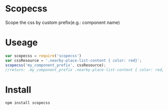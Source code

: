 Scopecss
========

 Scope the css by custom prefix(e.g.: component name)

 Useage
=======
```js
var scopecss = require('scopecss')
var cssResource = '.nearby-place-list-content { color: red}';
scopecss('my_component_prefix', cssResource);
//return: .my_component_prefix .nearby-place-list-content { color: red}
```

Install
=======

    npm install scopecss

